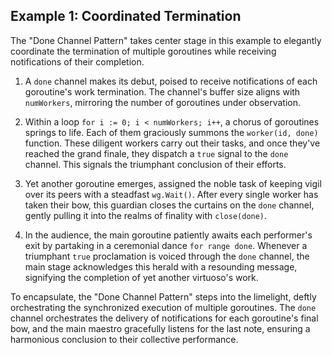 ## Example 1: Coordinated Termination

The "Done Channel Pattern" takes center stage in this example to elegantly coordinate the termination of multiple goroutines while receiving notifications of their completion.

1. A `done` channel makes its debut, poised to receive notifications of each goroutine's work termination. The channel's buffer size aligns with `numWorkers`, mirroring the number of goroutines under observation.

2. Within a loop `for i := 0; i < numWorkers; i++`, a chorus of goroutines springs to life. Each of them graciously summons the `worker(id, done)` function. These diligent workers carry out their tasks, and once they've reached the grand finale, they dispatch a `true` signal to the `done` channel. This signals the triumphant conclusion of their efforts.

3. Yet another goroutine emerges, assigned the noble task of keeping vigil over its peers with a steadfast `wg.Wait()`. After every single worker has taken their bow, this guardian closes the curtains on the `done` channel, gently pulling it into the realms of finality with `close(done)`.

4. In the audience, the main goroutine patiently awaits each performer's exit by partaking in a ceremonial dance `for range done`. Whenever a triumphant `true` proclamation is voiced through the `done` channel, the main stage acknowledges this herald with a resounding message, signifying the completion of yet another virtuoso's work.

To encapsulate, the "Done Channel Pattern" steps into the limelight, deftly orchestrating the synchronized execution of multiple goroutines. The `done` channel orchestrates the delivery of notifications for each goroutine's final bow, and the main maestro gracefully listens for the last note, ensuring a harmonious conclusion to their collective performance.